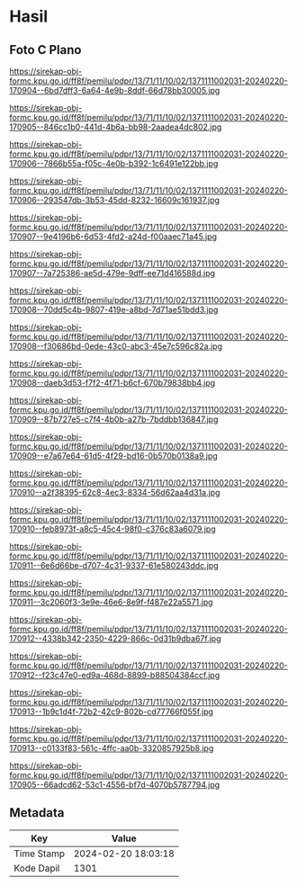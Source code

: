 # Hasil

## Foto C Plano

https://sirekap-obj-formc.kpu.go.id/ff8f/pemilu/pdpr/13/71/11/10/02/1371111002031-20240220-170904--6bd7dff3-6a64-4e9b-8ddf-66d78bb30005.jpg

https://sirekap-obj-formc.kpu.go.id/ff8f/pemilu/pdpr/13/71/11/10/02/1371111002031-20240220-170905--846cc1b0-441d-4b6a-bb98-2aadea4dc802.jpg

https://sirekap-obj-formc.kpu.go.id/ff8f/pemilu/pdpr/13/71/11/10/02/1371111002031-20240220-170906--7866b55a-f05c-4e0b-b392-1c6491e122bb.jpg

https://sirekap-obj-formc.kpu.go.id/ff8f/pemilu/pdpr/13/71/11/10/02/1371111002031-20240220-170906--293547db-3b53-45dd-8232-16609c161937.jpg

https://sirekap-obj-formc.kpu.go.id/ff8f/pemilu/pdpr/13/71/11/10/02/1371111002031-20240220-170907--9e4196b6-6d53-4fd2-a24d-f00aaec71a45.jpg

https://sirekap-obj-formc.kpu.go.id/ff8f/pemilu/pdpr/13/71/11/10/02/1371111002031-20240220-170907--7a725386-ae5d-479e-9dff-ee71d416588d.jpg

https://sirekap-obj-formc.kpu.go.id/ff8f/pemilu/pdpr/13/71/11/10/02/1371111002031-20240220-170908--70dd5c4b-9807-419e-a8bd-7d71ae51bdd3.jpg

https://sirekap-obj-formc.kpu.go.id/ff8f/pemilu/pdpr/13/71/11/10/02/1371111002031-20240220-170908--f30686bd-0ede-43c0-abc3-45e7c596c82a.jpg

https://sirekap-obj-formc.kpu.go.id/ff8f/pemilu/pdpr/13/71/11/10/02/1371111002031-20240220-170908--daeb3d53-f7f2-4f71-b6cf-670b79838bb4.jpg

https://sirekap-obj-formc.kpu.go.id/ff8f/pemilu/pdpr/13/71/11/10/02/1371111002031-20240220-170909--87b727e5-c7f4-4b0b-a27b-7bddbb136847.jpg

https://sirekap-obj-formc.kpu.go.id/ff8f/pemilu/pdpr/13/71/11/10/02/1371111002031-20240220-170909--e7a67e64-61d5-4f29-bd16-0b570b0138a9.jpg

https://sirekap-obj-formc.kpu.go.id/ff8f/pemilu/pdpr/13/71/11/10/02/1371111002031-20240220-170910--a2f38395-62c8-4ec3-8334-56d62aa4d31a.jpg

https://sirekap-obj-formc.kpu.go.id/ff8f/pemilu/pdpr/13/71/11/10/02/1371111002031-20240220-170910--feb8973f-a8c5-45c4-98f0-c376c83a6079.jpg

https://sirekap-obj-formc.kpu.go.id/ff8f/pemilu/pdpr/13/71/11/10/02/1371111002031-20240220-170911--6e6d66be-d707-4c31-9337-61e580243ddc.jpg

https://sirekap-obj-formc.kpu.go.id/ff8f/pemilu/pdpr/13/71/11/10/02/1371111002031-20240220-170911--3c2060f3-3e9e-46e6-8e9f-f487e22a5571.jpg

https://sirekap-obj-formc.kpu.go.id/ff8f/pemilu/pdpr/13/71/11/10/02/1371111002031-20240220-170912--4338b342-2350-4229-866c-0d31b9dba67f.jpg

https://sirekap-obj-formc.kpu.go.id/ff8f/pemilu/pdpr/13/71/11/10/02/1371111002031-20240220-170912--f23c47e0-ed9a-468d-8899-b88504384ccf.jpg

https://sirekap-obj-formc.kpu.go.id/ff8f/pemilu/pdpr/13/71/11/10/02/1371111002031-20240220-170913--1b9c1d4f-72b2-42c9-802b-cd77766f055f.jpg

https://sirekap-obj-formc.kpu.go.id/ff8f/pemilu/pdpr/13/71/11/10/02/1371111002031-20240220-170913--c0133f83-561c-4ffc-aa0b-3320857925b8.jpg

https://sirekap-obj-formc.kpu.go.id/ff8f/pemilu/pdpr/13/71/11/10/02/1371111002031-20240220-170905--66adcd62-53c1-4556-bf7d-4070b5787794.jpg


## Metadata

| Key        | Value               |
| ---------- | ------------------- |
| Time Stamp | 2024-02-20 18:03:18 |
| Kode Dapil | 1301                |



